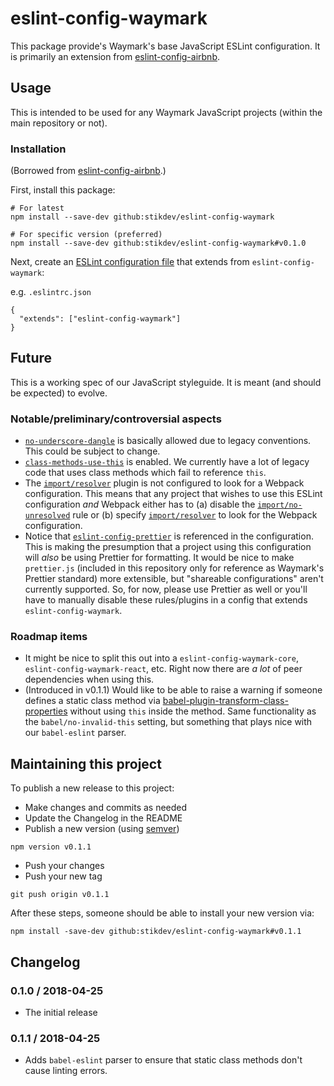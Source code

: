# eslint-config-waymark

This package provide's Waymark's base JavaScript ESLint configuration. It is primarily an extension
from [eslint-config-airbnb](https://github.com/airbnb/javascript/tree/master/packages/eslint-config-airbnb).

## Usage

This is intended to be used for any Waymark JavaScript projects (within the main repository or not).

### Installation

(Borrowed from [eslint-config-airbnb](https://github.com/airbnb/javascript/tree/master/packages/eslint-config-airbnb#usage).)

First, install this package:

```
# For latest
npm install --save-dev github:stikdev/eslint-config-waymark

# For specific version (preferred)
npm install --save-dev github:stikdev/eslint-config-waymark#v0.1.0
```

Next, create an [ESLint configuration file](https://eslint.org/docs/user-guide/configuring#configuration-file-formats) that
extends from `eslint-config-waymark`:

e.g. `.eslintrc.json`

```
{
  "extends": ["eslint-config-waymark"]
}
```

## Future

This is a working spec of our JavaScript styleguide. It is meant (and should be expected) to evolve.

### Notable/preliminary/controversial aspects

* [`no-underscore-dangle`](https://eslint.org/docs/rules/no-underscore-dangle) is basically allowed
  due to legacy conventions. This could be subject to change.
* [`class-methods-use-this`](https://eslint.org/docs/rules/class-methods-use-this) is enabled. We currently have a lot of
  legacy code that uses class methods which fail to reference `this`.
* The [`import/resolver`](https://github.com/benmosher/eslint-plugin-import#resolvers) plugin is not configured to look
  for a Webpack configuration. This means that any project that wishes to use this ESLint configuration _and_ Webpack
  either has to (a) disable the [`import/no-unresolved`](https://github.com/benmosher/eslint-plugin-import/blob/master/docs/rules/no-unresolved.md)
  rule or (b) specify [`import/resolver`](https://github.com/benmosher/eslint-plugin-import#resolvers) to look for the Webpack configuration.
* Notice that [`eslint-config-prettier`](https://github.com/prettier/eslint-config-prettier) is referenced in the
  configuration. This is making the presumption that a project using this configuration will _also_ be using Prettier for
  formatting. It would be nice to make `prettier.js` (included in this repository only for reference as Waymark's Prettier
  standard) more extensible, but "shareable configurations" aren't currently supported. So, for now, please use Prettier
  as well or you'll have to manually disable these rules/plugins in a config that extends `eslint-config-waymark`.

### Roadmap items

* It might be nice to split this out into a `eslint-config-waymark-core`, `eslint-config-waymark-react`, etc. Right now
  there are _a lot_ of peer dependencies when using this.
* (Introduced in v0.1.1) Would like to be able to raise a warning if someone defines a static class method via
  [babel-plugin-transform-class-properties](https://babeljs.io/docs/plugins/transform-class-properties/) without using `this` inside the
  method. Same functionality as the `babel/no-invalid-this` setting, but something that plays nice with our `babel-eslint` parser.

## Maintaining this project

To publish a new release to this project:

* Make changes and commits as needed
* Update the Changelog in the README
* Publish a new version (using [semver](https://semver.org))

```
npm version v0.1.1
```

* Push your changes
* Push your new tag

```
git push origin v0.1.1
```

After these steps, someone should be able to install your new version via:

```
npm install -save-dev github:stikdev/eslint-config-waymark#v0.1.1
```

## Changelog

### 0.1.0 / 2018-04-25

* The initial release

### 0.1.1 / 2018-04-25

* Adds `babel-eslint` parser to ensure that static class methods don't cause linting errors.
